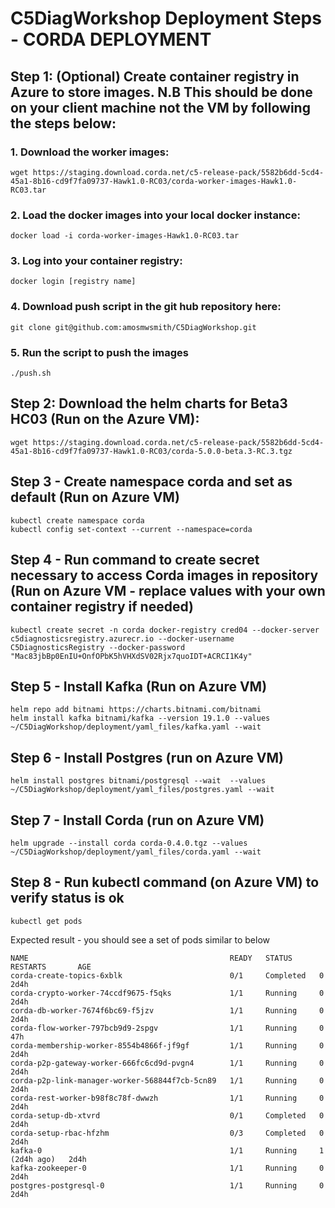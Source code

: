 # C5DiagWorkshop Deployment Steps - CORDA DEPLOYMENT

## Step 1: (Optional) Create container registry in Azure to store images. N.B This should be done on your client machine not the VM by following the steps below:

### 1. Download the worker images:	

```
wget https://staging.download.corda.net/c5-release-pack/5582b6dd-5cd4-45a1-8b16-cd9f7fa09737-Hawk1.0-RC03/corda-worker-images-Hawk1.0-RC03.tar
```

### 2. Load the docker images into your local docker instance:

```
docker load -i corda-worker-images-Hawk1.0-RC03.tar
```

### 3. Log into your container registry:

```
docker login [registry name]
```

### 4. Download push script in the git hub repository here:

```
git clone git@github.com:amosmwsmith/C5DiagWorkshop.git
```

### 5. Run the script to push the images

```
./push.sh
```

## Step 2: Download the helm charts for Beta3 HC03 (Run on the Azure VM):

```
wget https://staging.download.corda.net/c5-release-pack/5582b6dd-5cd4-45a1-8b16-cd9f7fa09737-Hawk1.0-RC03/corda-5.0.0-beta.3-RC.3.tgz
```

## Step 3 - Create namespace corda and set as default (Run on Azure VM)

```
kubectl create namespace corda
kubectl config set-context --current --namespace=corda
```

## Step 4 - Run command to create secret necessary to access Corda images in repository (Run on Azure VM - replace values with your own container registry if needed)

```
kubectl create secret -n corda docker-registry cred04 --docker-server c5diagnosticsregistry.azurecr.io --docker-username C5DiagnosticsRegistry --docker-password "Mac83jbBp0EnIU+OnfOPbK5hVHXdSV02Rjx7quoIDT+ACRCI1K4y"
```

## Step 5 - Install Kafka (Run on Azure VM)

```
helm repo add bitnami https://charts.bitnami.com/bitnami
helm install kafka bitnami/kafka --version 19.1.0 --values ~/C5DiagWorkshop/deployment/yaml_files/kafka.yaml --wait
```

## Step 6 - Install Postgres (run on Azure VM)

```
helm install postgres bitnami/postgresql --wait  --values ~/C5DiagWorkshop/deployment/yaml_files/postgres.yaml --wait
```

## Step 7 - Install Corda (run on Azure VM)

```
helm upgrade --install corda corda-0.4.0.tgz --values ~/C5DiagWorkshop/deployment/yaml_files/corda.yaml --wait
```

## Step 8 - Run kubectl command (on Azure VM) to verify status is ok

```
kubectl get pods
```

Expected result - you should see a set of pods similar to below

```
NAME                                             READY   STATUS      RESTARTS       AGE
corda-create-topics-6xblk                        0/1     Completed   0              2d4h
corda-crypto-worker-74ccdf9675-f5qks             1/1     Running     0              2d4h
corda-db-worker-7674f6bc69-f5jzv                 1/1     Running     0              2d4h
corda-flow-worker-797bcb9d9-2spgv                1/1     Running     0              47h
corda-membership-worker-8554b4866f-jf9gf         1/1     Running     0              2d4h
corda-p2p-gateway-worker-666fc6cd9d-pvgn4        1/1     Running     0              2d4h
corda-p2p-link-manager-worker-568844f7cb-5cn89   1/1     Running     0              2d4h
corda-rest-worker-b98f8c78f-dwwzh                1/1     Running     0              2d4h
corda-setup-db-xtvrd                             0/1     Completed   0              2d4h
corda-setup-rbac-hfzhm                           0/3     Completed   0              2d4h
kafka-0                                          1/1     Running     1 (2d4h ago)   2d4h
kafka-zookeeper-0                                1/1     Running     0              2d4h
postgres-postgresql-0                            1/1     Running     0              2d4h
```


